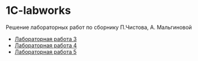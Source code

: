 # 1C-labworks
Решение лабораторных работ по сборнику П.Чистова, А. Мальгиновой


* [Лабораторная работа 3](https://github.com/EtoZheLamia/1C-labworks/tree/labwork3)
* [Лабораторная работа 4](https://github.com/EtoZheLamia/1C-labworks/tree/labwork4)
* [Лабораторная работа 5](https://github.com/EtoZheLamia/1C-labworks/tree/labwork5)

